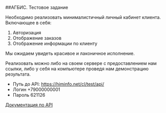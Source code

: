 ##АГБИС. Тестовое задание

Необходимо реализовать минималистичный личный кабинет клиента. Включающее в себя:

1. Авторизация
2. Отображение заказов
3. Отображение информации по клиенту

Мы ожидаем увидеть красивое и лаконичное исполнение.

Реализовать можно либо на своем сервере с предоставлением нам ссылки, либо у себя на компьютере проведя нам демонстрацию результата.

* Путь до API: https://himinfo.net/cl/test/api/
* Логин +79000000001
* Пароль 621126

[Документация по API](https://doc.agb.is/api#%D0%B0%D0%B2%D1%82%D0%BE%D1%80%D0%B8%D0%B7%D0%B0%D1%86%D0%B8%D1%8F_modernlogin)
